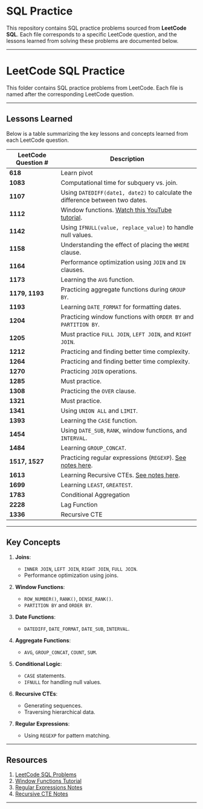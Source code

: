 # SQL Practice
This repository contains SQL practice problems sourced from **LeetCode SQL**. Each file corresponds to a specific LeetCode question, and the lessons learned from solving these problems are documented below.

---

# LeetCode SQL Practice
This folder contains SQL practice problems from LeetCode. Each file is named after the corresponding LeetCode question.

---

## Lessons Learned
Below is a table summarizing the key lessons and concepts learned from each LeetCode question.

| **LeetCode Question #** | **Description**                                                                 |
|--------------------------|---------------------------------------------------------------------------------|
| **618**                | Learn pivot                                                                       |
| **1083**                | Computational time for subquery vs. join.                                       |
| **1107**                | Using `DATEDIFF(date1, date2)` to calculate the difference between two dates.   |
| **1112**                | Window functions. [Watch this YouTube tutorial](https://www.youtube.com/watch?v=7NBt0V8ebGk). |
| **1142**                | Using `IFNULL(value, replace_value)` to handle null values.                     |
| **1158**                | Understanding the effect of placing the `WHERE` clause.                         |
| **1164**                | Performance optimization using `JOIN` and `IN` clauses.                         |
| **1173**                | Learning the `AVG` function.                                                    |
| **1179, 1193**          | Practicing aggregate functions during `GROUP BY`.                               |
| **1193**                | Learning `DATE_FORMAT` for formatting dates.                                    |
| **1204**                | Practicing window functions with `ORDER BY` and `PARTITION BY`.                 |
| **1205**                | Must practice `FULL JOIN`, `LEFT JOIN`, and `RIGHT JOIN`.                       |
| **1212**                | Practicing and finding better time complexity.                                  |
| **1264**                | Practicing and finding better time complexity.                                  |
| **1270**                | Practicing `JOIN` operations.                                                   |
| **1285**                | Must practice.                                                                  |
| **1308**                | Practicing the `OVER` clause.                                                   |
| **1321**                | Must practice.                                                                  |
| **1341**                | Using `UNION ALL` and `LIMIT`.                                                  |
| **1393**                | Learning the `CASE` function.                                                   |
| **1454**                | Using `DATE_SUB`, `RANK`, window functions, and `INTERVAL`.                     |
| **1484**                | Learning `GROUP_CONCAT`.                                                        |
| **1517, 1527**          | Practicing regular expressions (`REGEXP`). [See notes here](https://github.com/zamanmiraz/SQL_Practice/blob/main/Notes/REGEXP.md). |
| **1613**                | Learning Recursive CTEs. [See notes here](https://github.com/zamanmiraz/SQL_Practice/blob/main/Notes/Recursive_CTE.md). |
| **1699**                | Learning `LEAST`, `GREATEST`.                                                        |
| **1783**                | Conditional Aggregation                                                        |
| **2228**                | Lag Function                                                                     |
| **1336**                | Recursive CTE                                                                   |

---

## Key Concepts
1. **Joins**:
   - `INNER JOIN`, `LEFT JOIN`, `RIGHT JOIN`, `FULL JOIN`.
   - Performance optimization using joins.

2. **Window Functions**:
   - `ROW_NUMBER()`, `RANK()`, `DENSE_RANK()`.
   - `PARTITION BY` and `ORDER BY`.

3. **Date Functions**:
   - `DATEDIFF`, `DATE_FORMAT`, `DATE_SUB`, `INTERVAL`.

4. **Aggregate Functions**:
   - `AVG`, `GROUP_CONCAT`, `COUNT`, `SUM`.

5. **Conditional Logic**:
   - `CASE` statements.
   - `IFNULL` for handling null values.

6. **Recursive CTEs**:
   - Generating sequences.
   - Traversing hierarchical data.

7. **Regular Expressions**:
   - Using `REGEXP` for pattern matching.

---

## Resources
1. [LeetCode SQL Problems](https://leetcode.com/problemset/database/)
2. [Window Functions Tutorial](https://www.youtube.com/watch?v=7NBt0V8ebGk)
3. [Regular Expressions Notes](https://github.com/zamanmiraz/SQL_Practice/blob/main/Notes/REGEXP.md)
4. [Recursive CTE Notes](https://github.com/zamanmiraz/SQL_Practice/blob/main/Notes/Recursive_CTE.md)

---
